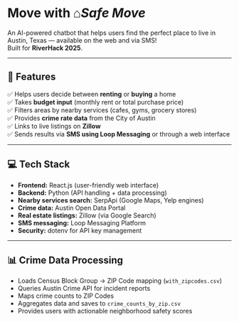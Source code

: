 # Move with ⌂*Safe Move*

An AI-powered chatbot that helps users find the perfect place to live in Austin, Texas — available on the web and via SMS!  
Built for **RiverHack 2025**.

---

## 🚀 Features

✅ Helps users decide between **renting** or **buying** a home  
✅ Takes **budget input** (monthly rent or total purchase price)  
✅ Filters areas by nearby services (cafes, gyms, grocery stores)  
✅ Provides **crime rate data** from the City of Austin  
✅ Links to live listings on **Zillow**  
✅ Sends results via **SMS using Loop Messaging** or through a web interface

---

## 💻 Tech Stack

- **Frontend:** React.js (user-friendly web interface)  
- **Backend:** Python (API handling + data processing)  
- **Nearby services search:** SerpApi (Google Maps, Yelp engines)  
- **Crime data:** Austin Open Data Portal  
- **Real estate listings:** Zillow (via Google Search)  
- **SMS messaging:** Loop Messaging Platform  
- **Security:** dotenv for API key management

---

## 📊 Crime Data Processing

- Loads Census Block Group → ZIP Code mapping (`with_zipcodes.csv`)  
- Queries Austin Crime API for incident reports  
- Maps crime counts to ZIP Codes  
- Aggregates data and saves to `crime_counts_by_zip.csv`  
- Provides users with actionable neighborhood safety scores

